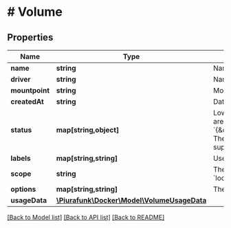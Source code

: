 # # Volume

## Properties

Name | Type | Description | Notes
------------ | ------------- | ------------- | -------------
**name** | **string** | Name of the volume. | 
**driver** | **string** | Name of the volume driver used by the volume. | 
**mountpoint** | **string** | Mount path of the volume on the host. | 
**createdAt** | **string** | Date/Time the volume was created. | [optional] 
**status** | **map[string,object]** | Low-level details about the volume, provided by the volume driver. Details are returned as a map with key/value pairs: &#x60;{\&quot;key\&quot;:\&quot;value\&quot;,\&quot;key2\&quot;:\&quot;value2\&quot;}&#x60;.  The &#x60;Status&#x60; field is optional, and is omitted if the volume driver does not support this feature. | [optional] 
**labels** | **map[string,string]** | User-defined key/value metadata. | 
**scope** | **string** | The level at which the volume exists. Either &#x60;global&#x60; for cluster-wide, or &#x60;local&#x60; for machine level. | [default to 'local']
**options** | **map[string,string]** | The driver specific options used when creating the volume. | 
**usageData** | [**\Piurafunk\Docker\Model\VolumeUsageData**](VolumeUsageData.md) |  | [optional] 

[[Back to Model list]](../../README.md#documentation-for-models) [[Back to API list]](../../README.md#documentation-for-api-endpoints) [[Back to README]](../../README.md)


